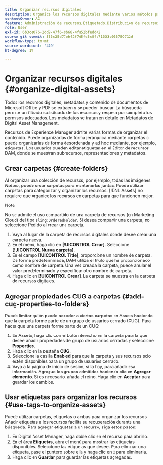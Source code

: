 ```yaml
---
title: Organizar recursos digitales
description: Organice los recursos digitales mediante varios métodos proporcionados en Adobe Experience Manager Assets.
contentOwner: AG
feature: Administración de recursos,Etiquetado,Distribución de recursos
role: User
exl-id: 6b3ce076-2dd9-47f6-9b68-4fa52bfedd42
source-git-commit: 568c25d77eb42f7d5fd3c84d71333e083759712d
workflow-type: tm+mt
source-wordcount: '449'
ht-degree: 1%

---
```


# Organizar recursos digitales {#organize-digital-assets}

Todos los recursos digitales, metadatos y contenido de documentos de Microsoft Office y PDF se extraen y se pueden buscar. La búsqueda permite un filtrado sofisticado de los recursos y respeta por completo los permisos adecuados. Los metadatos se tratan en detalle en Metadatos de Digital Asset Management.

Recursos de Experience Manager admite varias formas de organizar el contenido. Puede organizarlas de forma jerárquica mediante carpetas o puede organizarlas de forma desordenada y ad hoc mediante, por ejemplo, etiquetas. Los usuarios pueden editar etiquetas en el Editor de recursos DAM, donde se muestran subrecursos, representaciones y metadatos.

## Crear carpetas {#create-folders}

Al organizar una colección de recursos, por ejemplo, todas las imágenes *Nature*, puede crear carpetas para mantenerlas juntas. Puede utilizar carpetas para categorizar y organizar los recursos. [!DNL Assets] no requiere que organice los recursos en carpetas para que funcionen mejor.

>[!NOTE]
>
>No se admite el uso compartido de una carpeta de recursos (en Marketing Cloud) del tipo `sling:OrderedFolder`. Si desea compartir una carpeta, no seleccione Pedido al crear una carpeta.

1. Vaya al lugar de la carpeta de recursos digitales donde desee crear una carpeta nueva.
1. En el menú, haga clic en **[!UICONTROL Crear]**. Seleccione **[!UICONTROL Nueva carpeta]**.
1. En el campo **[!UICONTROL Title]**, proporcione un nombre de carpeta. De forma predeterminada, DAM utiliza el título que ha proporcionado como nombre de carpeta. Una vez creada la carpeta, puede anular el valor predeterminado y especificar otro nombre de carpeta.
1. Haga clic en **[!UICONTROL Crear]**. La carpeta se muestra en la carpeta de recursos digitales.

## Agregar propiedades CUG a carpetas {#add-cug-properties-to-folders}

Puede limitar quién puede acceder a ciertas carpetas en Assets haciendo que la carpeta forme parte de un grupo de usuarios cerrado (CUG). Para hacer que una carpeta forme parte de un CUG:

1. En Assets, haga clic con el botón derecho en la carpeta para la que desee añadir propiedades de grupo de usuarios cerradas y seleccione **Properties**.
1. Haga clic en la pestaña **CUG**.
1. Seleccione la casilla **Enabled** para que la carpeta y sus recursos solo estén disponibles para un grupo de usuarios cerrado.
1. Vaya a la página de inicio de sesión, si la hay, para añadir esa información. Agregue los grupos admitidos haciendo clic en **Agregar elemento**. Si es necesario, añada el reino. Haga clic en **Aceptar** para guardar los cambios.

## Usar etiquetas para organizar los recursos {#use-tags-to-organize-assets}

Puede utilizar carpetas, etiquetas o ambas para organizar los recursos. Añadir etiquetas a los recursos facilita su recuperación durante una búsqueda. Para agregar etiquetas a un recurso, siga estos pasos:

1. En Digital Asset Manager, haga doble clic en el recurso para abrirlo.
1. En el área **Etiquetas**, abra el menú para mostrar las etiquetas disponibles. Seleccione las etiquetas que desee. Para eliminar una etiqueta, pase el puntero sobre ella y haga clic en `X` para eliminarla.
1. Haga clic en **Guardar** para guardar las etiquetas agregadas.
